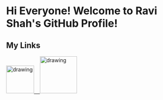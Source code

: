 # Hi Everyone! Welcome to Ravi Shah's GitHub Profile!

## My Links
<a href="https://www.kaggle.com/ravishah1"><img src="https://res.cloudinary.com/importdata/image/upload/v1595012924/kaggle_ksaktb.png" alt="drawing" width="75"/>&nbsp;&nbsp;&nbsp;&nbsp;<a href="https://www.linkedin.com/in/ravi-n-shah1/"><img src="https://res.cloudinary.com/importdata/image/upload/v1595012354/linkedin_t9qiwy.png" alt="drawing" width="100"/> 

<!--
**RaviShah1/ravishah1** is a ✨ _special_ ✨ repository because its `README.md` (this file) appears on your GitHub profile.

Here are some ideas to get you started:

- 🔭 I’m currently working on ...
- 🌱 I’m currently learning ...
- 👯 I’m looking to collaborate on ...
- 🤔 I’m looking for help with ...
- 💬 Ask me about ...
- 📫 How to reach me: ...
- 😄 Pronouns: ...
- ⚡ Fun fact: ...
-->
